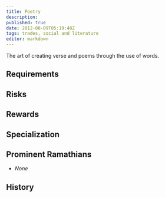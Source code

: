 ```yaml
---
title: Poetry
description:
published: true
date: 2012-08-09T05:19:48Z
tags: trades, social and literature
editor: markdown
---
```


The art of creating verse and poems through the use of words.

## Requirements

## Risks

## Rewards

## Specialization

## Prominent Ramathians

- *None*

## History

